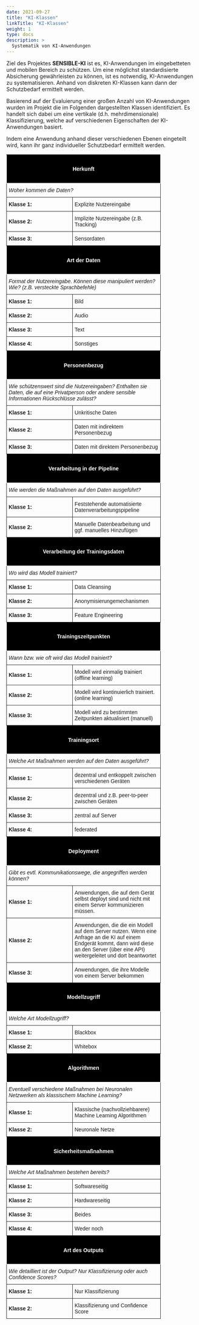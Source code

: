 ```yaml
---
date: 2021-09-27
title: "KI-Klassen"
linkTitle: "KI-Klassen"
weight: 1
type: docs
description: >
  Systematik von KI-Anwendungen
---
```


Ziel des Projektes **SENSIBLE-KI** ist es, KI-Anwendungen im eingebetteten und mobilen Bereich zu schützen. Um eine
möglichst standardisierte Absicherung gewährleisten zu können, ist es notwendig, KI-Anwendungen zu systematisieren.
Anhand von diskreten KI-Klassen kann dann der Schutzbedarf ermittelt werden.

Basierend auf der Evaluierung einer großen Anzahl von KI-Anwendungen wurden im Projekt die im Folgenden dargestellten
Klassen identifiziert. Es handelt sich dabei um eine vertikale (d.h. mehrdimensionale) Klassifizierung, welche auf
verschiedenen Eigenschaften der KI-Anwendungen basiert.

Indem eine Anwendung anhand dieser verschiedenen Ebenen eingeteilt wird, kann ihr ganz individueller Schutzbedarf
ermittelt werden.

<style type="text/css">
.tg  {border-collapse:collapse;border-spacing:0;}
.tg td{font-family:Arial, sans-serif;font-size:14px;padding:10px 5px;border-style:solid;border-width:1px;overflow:hidden;word-break:normal;}
.tg th{font-family:Arial, sans-serif;font-size:14px;font-weight:normal;padding:10px 5px;border-style:solid;border-width:1px;overflow:hidden;word-break:normal;}
.tg .tg-ii5f{background-color:#000000;color:#ffffff}
</style>



<table class="tg" style="table-layout: fixed; width: 600px">
<colgroup>
<col style="width: 174px">
<col style="width: 232px">
</colgroup>
  <tr>
    <th class="tg-ii5f" colspan="2"><h4>Herkunft</h4> </th>
  </tr>
  <tr>
    <td class="tg-031e" colspan="2"><i>Woher kommen die Daten?</i></td>
  </tr>
  <tr>
    <td class="tg-031e"><b>Klasse 1:</b></td>
    <td class="tg-031e">Explizite Nutzereingabe</td>
  </tr>
  <tr>
    <td class="tg-031e"><b>Klasse 2:</b></td>
    <td class="tg-031e">Implizite Nutzereingabe (z.B. Tracking)</td>
  </tr>
  <tr>
    <td class="tg-031e"><b>Klasse 3:</b></td>
    <td class="tg-031e">Sensordaten</td>
  </tr>

  <tr>
    <th class="tg-ii5f" colspan="2"><h4>Art der Daten</h4> </th>
  </tr>
  <tr>
    <td class="tg-031e" colspan="2"><i>Format der Nutzereingabe. Können diese manipuliert werden? Wie? (z.B. versteckte
    Sprachbefehle)
</i></td>
  </tr>
  <tr>
    <td class="tg-031e"><b>Klasse 1:</b></td>
    <td class="tg-031e">Bild</td>
  </tr>
  <tr>
    <td class="tg-031e"><b>Klasse 2:</b></td>
    <td class="tg-031e">Audio</td>
  </tr>
  <tr>
    <td class="tg-031e"><b>Klasse 3:</b></td>
    <td class="tg-031e">Text</td>
  </tr>
  <tr>
    <td class="tg-031e"><b>Klasse 4:</b></td>
    <td class="tg-031e">Sonstiges</td>
  </tr>
<tr>
    <th class="tg-ii5f" colspan="2"><h4>Personenbezug</h4> </th>
  </tr>
  <tr>
    <td class="tg-031e" colspan="2"><i>Wie schützenswert sind die Nutzereingaben? Enthalten sie Daten, die auf eine Privatperson oder andere sensible Informationen Rückschlüsse zulässt?
</i></td>
  </tr>
  <tr>
    <td class="tg-031e"><b>Klasse 1:</b></td>
    <td class="tg-031e">Unkritische Daten</td>
  </tr>
  <tr>
    <td class="tg-031e"><b>Klasse 2:</b></td>
    <td class="tg-031e">Daten mit indirektem Personenbezug</td>
  </tr>
  <tr>
    <td class="tg-031e"><b>Klasse 3:</b></td>
    <td class="tg-031e">Daten mit direktem Personenbezug</td>
  </tr>

<tr>
    <th class="tg-ii5f" colspan="2"><h4>Verarbeitung in der Pipeline</h4> </th>
  </tr>
  <tr>
    <td class="tg-031e" colspan="2"><i>Wie werden die Maßnahmen auf den Daten ausgeführt?
</i></td>
  </tr>
  <tr>
    <td class="tg-031e"><b>Klasse 1:</b></td>
    <td class="tg-031e">Feststehende automatisierte Datenverarbeitungspipeline</td>
  </tr>
  <tr>
    <td class="tg-031e"><b>Klasse 2:</b></td>
    <td class="tg-031e">Manuelle Datenbearbeitung und ggf. manuelles Hinzufügen</td>
  </tr>



<tr>
    <th class="tg-ii5f" colspan="2"><h4>Verarbeitung der Trainingsdaten</h4> </th>
  </tr>
  <tr>
    <td class="tg-031e" colspan="2"><i>Wo wird das Modell trainiert?
</i></td>
  </tr>
  <tr>
    <td class="tg-031e"><b>Klasse 1:</b></td>
    <td class="tg-031e">Data Cleansing</td>
  </tr>
  <tr>
    <td class="tg-031e"><b>Klasse 2:</b></td>
    <td class="tg-031e">Anonymisierungemechanismen</td>
  </tr>
  <tr>
    <td class="tg-031e"><b>Klasse 3:</b></td>
    <td class="tg-031e">Feature Engineering</td>
  </tr>

<tr>
    <th class="tg-ii5f" colspan="2"><h4>Trainingszeitpunkten</h4> </th>
  </tr>
  <tr>
    <td class="tg-031e" colspan="2"><i>Wann bzw. wie oft wird das Modell trainiert?
</i></td>
  </tr>
  <tr>
    <td class="tg-031e"><b>Klasse 1:</b></td>
    <td class="tg-031e">Modell wird einmalig trainiert (offline learning)</td>
  </tr>
  <tr>
    <td class="tg-031e"><b>Klasse 2:</b></td>
    <td class="tg-031e">Modell wird kontinuierlich trainiert. (online learning)</td>
  </tr>
  <tr>
    <td class="tg-031e"><b>Klasse 3:</b></td>
    <td class="tg-031e">Modell wird zu bestimmten Zeitpunkten aktualisiert (manuell)</td>
  </tr>

<tr>
    <th class="tg-ii5f" colspan="2"><h4>Trainingsort</h4> </th>
  </tr>
  <tr>
    <td class="tg-031e" colspan="2"><i>Welche Art Maßnahmen werden auf den Daten ausgeführt?
</i></td>
  </tr>
  <tr>
    <td class="tg-031e"><b>Klasse 1:</b></td>
    <td class="tg-031e">dezentral und entkoppelt zwischen verschiedenen Geräten</td>
  </tr>
  <tr>
    <td class="tg-031e"><b>Klasse 2:</b></td>
    <td class="tg-031e">dezentral und z.B. peer-to-peer zwischen Geräten</td>
  </tr>
  <tr>
    <td class="tg-031e"><b>Klasse 3:</b></td>
    <td class="tg-031e">zentral auf Server</td>
  </tr>
  <tr>
    <td class="tg-031e"><b>Klasse 4:</b></td>
    <td class="tg-031e">federated</td>
  </tr>

<tr>
    <th class="tg-ii5f" colspan="2"><h4>Deployment</h4> </th>
  </tr>
  <tr>
    <td class="tg-031e" colspan="2"><i>Gibt es evtl. Kommunikationswege, die angegriffen werden können?
</i></td>
  </tr>
  <tr>
    <td class="tg-031e"><b>Klasse 1:</b></td>
    <td class="tg-031e">Anwendungen, die auf dem Gerät selbst deployt sind und nicht mit einem Server kommunizieren müssen.</td>
  </tr>
  <tr>
    <td class="tg-031e"><b>Klasse 2:</b></td>
    <td class="tg-031e">Anwendungen, die die ein Modell auf dem Server nutzen. Wenn eine Anfrage an die KI auf einem Endgerät kommt, dann wird diese an den Server (über eine API) weitergeleitet und dort beantwortet</td>
  </tr>
  <tr>
    <td class="tg-031e"><b>Klasse 3:</b></td>
    <td class="tg-031e">Anwendungen, die ihre Modelle von einem Server bekommen</td>
  </tr>

<tr>
    <th class="tg-ii5f" colspan="2"><h4>Modellzugriff</h4> </th>
  </tr>
  <tr>
    <td class="tg-031e" colspan="2"><i>Welche Art Modellzugriff?
</i></td>
  </tr>
  <tr>
    <td class="tg-031e"><b>Klasse 1:</b></td>
    <td class="tg-031e">Blackbox</td>
  </tr>
  <tr>
    <td class="tg-031e"><b>Klasse 2:</b></td>
    <td class="tg-031e">Whitebox</td>
  </tr>

<tr>
    <th class="tg-ii5f" colspan="2"><h4>Algorithmen</h4> </th>
  </tr>
  <tr>
    <td class="tg-031e" colspan="2"><i>Eventuell verschiedene Maßnahmen bei Neuronalen Netzwerken als klassischem Machine Learning?
</i></td>
  </tr>
  <tr>
    <td class="tg-031e"><b>Klasse 1:</b></td>
    <td class="tg-031e">Klassische (nachvollziehbarere) Machine Learning Algorithmen</td>
  </tr>
  <tr>
    <td class="tg-031e"><b>Klasse 2:</b></td>
    <td class="tg-031e">Neuronale Netze</td>
  </tr>

<tr>
    <th class="tg-ii5f" colspan="2"><h4>Sicherheitsmaßnahmen</h4> </th>
  </tr>
  <tr>
    <td class="tg-031e" colspan="2"><i>Welche Art Maßnahmen bestehen bereits?
</i></td>
  </tr>
  <tr>
    <td class="tg-031e"><b>Klasse 1:</b></td>
    <td class="tg-031e">Softwareseitig</td>
  </tr>
  <tr>
    <td class="tg-031e"><b>Klasse 2:</b></td>
    <td class="tg-031e">Hardwareseitig</td>
  </tr>
  <tr>
    <td class="tg-031e"><b>Klasse 3:</b></td>
    <td class="tg-031e">Beides</td>
  </tr>
  <tr>
    <td class="tg-031e"><b>Klasse 4:</b></td>
    <td class="tg-031e">Weder noch</td>
  </tr>

<tr>
    <th class="tg-ii5f" colspan="2"><h4>Art des Outputs</h4> </th>
  </tr>
  <tr>
    <td class="tg-031e" colspan="2"><i>Wie detailliert ist der Output? Nur Klassifizierung oder auch Confidence Scores?
</i></td>
  </tr>
  <tr>
    <td class="tg-031e"><b>Klasse 1:</b></td>
    <td class="tg-031e">Nur Klassifizierung</td>
  </tr>
  <tr>
    <td class="tg-031e"><b>Klasse 2:</b></td>
    <td class="tg-031e">Klassifizierung und Confidence Score</td>
  </tr>

</table>













